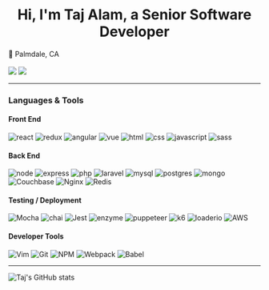 <h1 align='center'>Hi, I'm Taj Alam, a Senior Software Developer</h1>


:round_pushpin: Palmdale, CA <br><br>
<a href="https://www.linkedin.com/"><img src="https://img.shields.io/badge/LinkedIn-0077B5?style=for-the-badge&logo=linkedin&logoColor=white"/></a>
<a href="mailto:talamsoft24@gmail.com"><img src="https://img.shields.io/badge/Gmail-D14836?style=for-the-badge&logo=gmail&logoColor=white"/></a>

********************

### Languages & Tools

#### Front End
![react](https://img.shields.io/badge/React-20232A?style=for-the-badge&logo=react&logoColor=61DAFB) ![redux](https://img.shields.io/badge/Redux-593D88?style=for-the-badge&logo=redux&logoColor=white) ![angular](https://img.shields.io/badge/Angular-000000?style=for-the-badge&logo=angular&logoColor=red) ![vue](https://img.shields.io/badge/Vue-910F0F?style=for-the-badge&logo=vue.js&logoColor=green) ![html](https://img.shields.io/badge/HTML5-E34F26?style=for-the-badge&logo=html5&logoColor=white) ![css](https://img.shields.io/badge/CSS-239120?&style=for-the-badge&logo=css3&logoColor=white) ![javascript](https://img.shields.io/badge/JavaScript-F7DF1E?style=for-the-badge&logo=javascript&logoColor=black) ![sass](https://img.shields.io/badge/Sass-CC6699?style=for-the-badge&logo=sass&logoColor=white)

#### Back End
![node](https://img.shields.io/badge/Node.js-43853D?style=for-the-badge&logo=node.js&logoColor=white) ![express](https://img.shields.io/badge/Express.js-404D59?style=for-the-badge) ![php](https://img.shields.io/badge/PHP-6B6A6A?style=for-the-badge&logo=php&logoColor=blue) ![laravel](https://img.shields.io/badge/Laravel-EA2328?style=for-the-badge&logo=laravel&logoColor=white) ![mysql](https://img.shields.io/badge/MySQL-00000F?style=for-the-badge&logo=mysql&logoColor=white) ![postgres](https://img.shields.io/badge/PostgreSQL-316192?style=for-the-badge&logo=postgresql&logoColor=white) ![mongo](https://img.shields.io/badge/MongoDB-4EA94B?style=for-the-badge&logo=mongodb&logoColor=white) ![Couchbase](https://img.shields.io/badge/Couchbase-EA2328?style=for-the-badge&logo=couchbase&logoColor=white) ![Nginx](https://img.shields.io/badge/nginx-%23009639.svg?style=for-the-badge&logo=nginx&logoColor=white) ![Redis](https://img.shields.io/badge/redis-%23DD0031.svg?style=for-the-badge&logo=redis&logoColor=white)

#### Testing / Deployment
![Mocha](https://img.shields.io/badge/-mocha-%238D6748?style=for-the-badge&logo=mocha&logoColor=white) ![chai](https://img.shields.io/badge/Chai.js-yellowgreen?style=for-the-badge&logo=chai) ![Jest](https://img.shields.io/badge/-jest-%23C21325?style=for-the-badge&logo=jest&logoColor=white) ![enzyme](https://img.shields.io/badge/Enzyme-red?style=for-the-badge&logo=enzyme) ![puppeteer](https://img.shields.io/badge/puppeteer-gray?style=for-the-badge&logo=puppeteer&logoColor=white) ![k6](https://img.shields.io/badge/k6-brightgreen?style=for-the-badge&logo=k6) ![loaderio](https://img.shields.io/badge/loader.io-blue?style=for-the-badge&logo=loaderio) ![AWS](https://img.shields.io/badge/AWS-%23FF9900.svg?style=for-the-badge&logo=amazon-aws&logoColor=white) 

#### Developer Tools
![Vim](https://img.shields.io/badge/VIM-%2311AB00.svg?style=for-the-badge&logo=vim&logoColor=white) ![Git](https://img.shields.io/badge/git-%23F05033.svg?style=for-the-badge&logo=git&logoColor=white) ![NPM](https://img.shields.io/badge/NPM-%23000000.svg?style=for-the-badge&logo=npm&logoColor=white) ![Webpack](https://img.shields.io/badge/webpack-%238DD6F9.svg?style=for-the-badge&logo=webpack&logoColor=black) ![Babel](https://img.shields.io/badge/Babel-F9DC3e?style=for-the-badge&logo=babel&logoColor=black) 

******************************

![Taj's GitHub stats](https://github-readme-stats.vercel.app/api?username=tajalam24)
